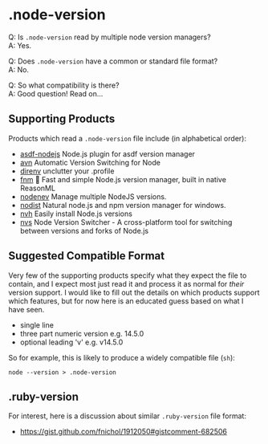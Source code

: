 # .node-version

Q: Is `.node-version` read by multiple node version managers?  
A: Yes.

Q: Does `.node-version` have a common or standard file format?  
A: No.

Q: So what compatibility is there?  
A: Good question! Read on...

## Supporting Products

Products which read a `.node-version` file include (in alphabetical order):

- [asdf-nodejs](https://github.com/asdf-vm/asdf-nodejs) Node.js plugin for asdf version manager
- [avn](https://github.com/wbyoung/avn) Automatic Version Switching for Node
- [direnv](https://github.com/direnv/direnv) unclutter your .profile
- [fnm](https://github.com/Schniz/fnm) 🚀 Fast and simple Node.js version manager, built in native ReasonML
- [nodenev](https://github.com/nodenv/nodenv) Manage multiple NodeJS versions.
- [nodist](https://github.com/nullivex/nodist) Natural node.js and npm version manager for windows.
- [nvh](https://github.com/shadowspawn/nvh) Easily install Node.js versions
- [nvs](https://github.com/jasongin/nvs) Node Version Switcher - A cross-platform tool for switching between versions and forks of Node.js

## Suggested Compatible Format

Very few of the supporting products specify what they expect the file to contain, and I expect most just read it and process it as normal for _their_ version support. I would like to fill out the details on which products support which features, but for now here is an educated guess based on what I have seen.

- single line
- three part numeric version e.g. 14.5.0
- optional leading 'v' e.g. v14.5.0

So for example, this is likely to produce a widely compatible file (`sh`):

```
node --version > .node-version
```

## .ruby-version

For interest, here is a discussion about similar `.ruby-version` file format:

- https://gist.github.com/fnichol/1912050#gistcomment-682506